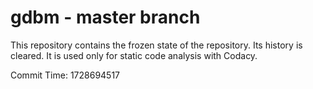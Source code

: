 # gdbm - master branch

This repository contains the frozen state of the repository.
Its history is cleared. It is used only for static code
analysis with Codacy.

Commit Time: 1728694517